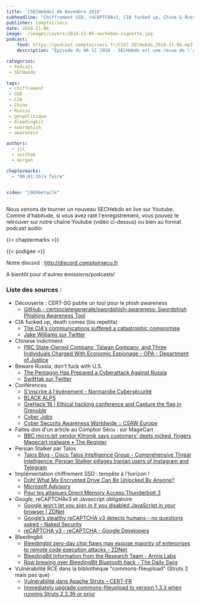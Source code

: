 ```yaml
---
title: '[SECHebdo] 06 Novembre 2018'
subheadline: "Chiffrement SSD, reCAPTCHAv3, CIA fucked up, Chine & Russie #cybergéopol, Bleedingbit, Confs à venir, Swordphish, etc."
publisher: comptoirsecu
date: 2018-11-06
image:  /images/covers/2018-11-06-sechebdo-vignette.jpg
podcast:
    feed: https://podcast.comptoirsecu.fr/CSEC.SECHebdo.2018-11-06.mp3
    description: "Épisode du 06 11 2018 - SECHebdo est une revue de l'actualité cybersécurité réalisée en live sur Youtube, généralement le mardi soir."

categories:
 - Podcast
 - SECHebdo

tags:
 - chiffrement
 - SSD
 - CIA 
 - Chine
 - Russie 
 - géopolitique
 - bleedingbit
 - swordphish
 - awareness

authors:
  - jil
  - swithak
  - morgan

chaptermarks:
  - "00:01:35|à faire"


video: "j9ER6etazlk"
---
```


Nous venons de tourner un nouveau SECHebdo en live sur Youtube. Comme d'habitude, si vous avez raté l'enregistrement, vous pouvez le retrouver sur notre chaîne Youtube (vidéo ci-dessus) ou bien au format podcast audio:

{{< chaptermarks >}}

{{< podigee >}}

Notre discord : <http://discord.comptoirsecu.fr>

A bientôt pour d'autres émissions/podcasts!

### Liste des sources :

*  Découverte : CERT-SG publie un tool pour le phish awareness 
	* [GitHub - certsocietegenerale/swordphish-awareness: Swordphish Phishing Awareness Tool](https://github.com/certsocietegenerale/swordphish-awareness)
*  CIA fucked up, death comes (bis repetita)
	* [The CIA's communications suffered a catastrophic compromise](https://www.yahoo.com/news/cias-communications-suffered-catastrophic-compromise-started-iran-090018710.html?.tsrc=fauxdal)
	* [Jake Williams sur Twitter](https://twitter.com/MalwareJake/status/1058454939519848448)
*  Chinese Indictment
	* [PRC State-Owned Company, Taiwan Company, and Three Individuals Charged With Economic Espionage - OPA - Department of Justice](https://www.justice.gov/opa/pr/prc-state-owned-company-taiwan-company-and-three-individuals-charged-economic-espionage)
*  Beware Russia, don't fuck with U.S.
	* [The Pentagon Has Prepared a Cyberattack Against Russia](https://www.thedailybeast.com/the-pentagon-has-prepared-a-cyber-attack-against-russia)
	* [SwitHak sur Twitter](https://twitter.com/SwitHak/status/1058376298026942464)
*  Conférences
	* [S'inscrire à l'événement - Normandie Cybersécurité](https://normandiecybersecurite.com/inscription/)
	* [BLACK ALPS](http://blackalps.ch/)
	* [GreHack'18 | Ethical hacking conference and Capture the flag in Grenoble](https://grehack.fr)
	* [Cyber Jobs](https://jobs.cyberjobs.fr)
	* [Cyber Security Awareness Worldwide :: CSAW Europe](https://csaw.engineering.nyu.edu/intl-locations/csaw-europe)
*  Faites don d'un article au Comptoir Sécu : sur MageCart
	* [BBC micro:bit vendor Kitronik says customers' deets nicked, fingers Magecart malware • The Register](https://www.theregister.co.uk/2018/11/02/kitronik_online_shop_malware/)
*  Persian Stalker par Talos
	* [Talos Blog - Cisco Talos Intelligence Group - Comprehensive Threat Intelligence: Persian Stalker pillages Iranian users of Instagram and Telegram](https://blog.talosintelligence.com/2018/11/persian-stalker.html)
*  Implémentation chiffrement SSD : tempête à l'horizon !
	* [Doh! What My Encrypted Drive Can Be Unlocked By Anyone?](https://medium.com/asecuritysite-when-bob-met-alice/doh-what-my-encrypted-drive-can-be-unlocked-by-anyone-a495f6653581)
	* [Microsoft Advisory](https://portal.msrc.microsoft.com/en-us/security-guidance/advisory/ADV180028)
	* [Pour les attaques Direct Memory Access Thunderbolt 3](https://support.microsoft.com/en-gb/help/4057300/devices-not-working-before-log-on-a-computer-running-windows-10)
*  Google, reCAPTCHAv3 et Javascript obligatoire
	* [Google won't let you sign in if you disabled JavaScript in your browser | ZDNet](https://www.zdnet.com/article/google-wont-let-you-sign-in-if-you-disabled-javascript-in-your-browser/)
	* [Google’s stealthy reCAPTCHA v3 detects humans – no questions asked – Naked Security](https://nakedsecurity.sophos.com/2018/10/31/googles-stealthy-recaptcha-v3-detects-humans-no-questions-asked/)
	* [reCAPTCHA v3 - reCAPTCHA - Google Developers](https://developers.google.com/recaptcha/docs/v3)
*  Bleedingbit
	* [Bleedingbit zero-day chip flaws may expose majority of enterprises to remote code execution attacks - ZDNet](https://www.zdnet.com/article/new-bleedingbit-zero-day-vulnerabilities-impact-majority-of-enterprises-at-the-chip-level/)
	* [BleedingBit Information from the Research Team - Armis Labs](https://armis.com/bleedingbit/)
	* [Row brewing over BleedingBit Bluetooth hack - The Daily Swig](https://portswigger.net/daily-swig/row-brewing-over-bleedingbit-bluetooth-hack)
*  Vulnérabilité RCE dans la bibliothèque "commons-fileupload" (Struts 2 mais pas que)
	* [Vulnérabilité dans Apache Struts – CERT-FR](https://www.cert.ssi.gouv.fr/avis/CERTFR-2018-AVI-531/)
	* [Immediately upgrade commons-fileupload to version 1.3.3 when running Struts 2.3.36 or prior](http://mail-archives.us.apache.org/mod_mbox/www-announce/201811.mbox/%3CCAMopvkMo8WiP%3DfqVQuZ1Fyx%3D6CGz0Epzfe0gG5XAqP1wdJCoBQ%40mail.gmail.com%3E)

